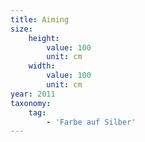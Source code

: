 ```yaml
---
title: Aiming
size:
    height:
        value: 100
        unit: cm
    width:
        value: 100
        unit: cm
year: 2011
taxonomy:
    tag:
        - 'Farbe auf Silber'
---
```

